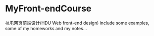 # MyFront-endCourse
杭电网页前端设计(HDU Web front-end design)
include some examples, some of my homeworks and my notes...
